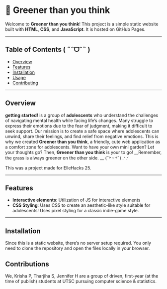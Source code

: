 # **🌿 Greener than you think**  

Welcome to **Greener than you think**! This project is a simple static website built with **HTML**, **CSS**, and **JavaScript**. It is hosted on GitHub Pages.

---

## **Table of Contents ( ˶ˆᗜˆ˵ )**
- [Overview](#overview)
- [Features](#features)
- [Installation](#installation)
- [Usage](#usage)
- [Contributing](#contributing)

---

## **Overview**  

**getting started!** is a group of __adolescents__ who understand the challenges of navigating mental health while facing life’s changes. 
Many struggle to express their emotions due to the fear of judgment, making it difficult to seek support. 
Our mission is to create a safe space where adolescents can unwind, share their feelings, and find relief from negative emotions.
This is why we created **Greener than you think**, a friendly, cute web application as a comfort zone for adolescents. Want to have your own mini garden? Let your thoughts go?
Then, **Greener than you think** is your to go! __Remember, the grass is always greener on the other side. __ (˶˃ ᵕ ˂˶) .ᐟ.ᐟ 

This was a project made for ElleHacks 25. 

---

## **Features**  
- **Interactive elements**: Utilization of JS for interactive elements
- **CSS Styling**: Uses CSS to create an aesthetic-like style suitable for adolescents! Uses pixel styling for a classic indie-game style. 

---

## **Installation**  

Since this is a static website, there’s no server setup required. You only need to clone the repository and open the files locally in your browser.

## **Contributions**

We, Krisha P, Tharjiha S, Jennifer H are a group of driven, first-year (at the time of publish) students at UTSC pursuing computer science & statistics.  
